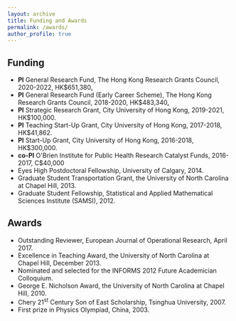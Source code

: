 ```yaml
---
layout: archive
title: Funding and Awards
permalink: /awards/
author_profile: true
---
```


## Funding

* **PI** General Research Fund, The Hong Kong Research Grants Council, 2020-2022, HK$651,380[.](https://cerg1.ugc.edu.hk/cergprod/scrrm00542.jsp?proj_id=11504620&old_proj_id=null&proj_title=&isname=&ioname=&institution=&subject=&pages=1&year=&theSubmit=11504620)
* **PI** General Research Fund (Early Career Scheme), The Hong Kong Research Grants Council, 2018-2020, HK$483,340[.](https://cerg1.ugc.edu.hk/cergprod/scrrm00542.jsp?proj_id=21500517&old_proj_id=null&proj_title=&isname=&ioname=&institution=&subject=&pages=1&year=&theSubmit=21500517)
* **PI** Strategic Research Grant, City University of Hong Kong, 2019-2021, HK$100,000.
* **PI** Teaching Start-Up Grant, City University of Hong Kong, 2017-2018, HK$41,862.
* **PI** Start-Up Grant, City University of Hong Kong, 2016-2018, HK$300,000.
* **co-PI** O'Brien Institute for Public Health Research Catalyst Funds, 2016-2017, C$40,000
* Eyes High Postdoctoral Fellowship, University of Calgary, 2014.
* Graduate Student Transportation Grant, the University of North Carolina at Chapel Hill, 2013.
* Graduate Student Fellowship, Statistical and Applied Mathematical Sciences Institute (SAMSI), 2012.

## Awards

* Outstanding Reviewer[,](/files/OutstandingAward-EJOR.pdf) European Journal of Operational Research, April 2017.
* Excellence in Teaching Award[,](/files/UNC-Teaching-Award.pdf) the University of North Carolina at Chapel Hill, December 2013.
* Nominated and selected for the INFORMS 2012 Future Academician Colloquium.
* George E. Nicholson Award[,](/files/UNC-Nicholson-Award.pdf) the University of North Carolina at Chapel Hill, 2010.
* Chery 21<sup>st</sup> Century Son of East Scholarship, Tsinghua University, 2007.
* First prize in Physics Olympiad, China, 2003.
